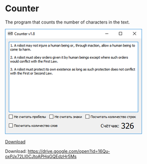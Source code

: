 # Counter
The program that counts the number of characters in the text.

![Screenshot](https://github.com/DionysusBenstein/Counter/raw/master/Screenshot.png) 

<!-- Place this tag where you want the button to render. -->
<a class="github-button" href="https://github.com/DionysusBenstein/Counter/archive/master.zip" data-icon="octicon-cloud-download" data-size="large" aria-label="Download DionysusBenstein/Counter on GitHub">Download</a>
<!-- Place this tag in your head or just before your close body tag. -->
<script async defer src="https://buttons.github.io/buttons.js"></script>

Download: https://drive.google.com/open?id=16Qu-oxPJx72LI0CJtoAPHqGQEdzHr5Ms
